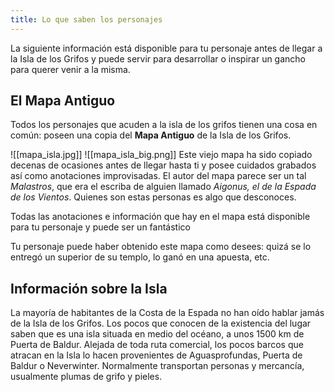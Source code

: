 ```yaml
---
title: Lo que saben los personajes
---
```


La siguiente información está disponible para tu personaje antes de llegar a la Isla de los Grifos y puede servir para desarrollar o inspirar un gancho para querer venir a la misma.

## El Mapa Antiguo
Todos los personajes que acuden a la isla de los grifos tienen una cosa en común: poseen una copia del __Mapa Antiguo__ de la Isla de los Grifos.  

![[mapa_isla.jpg]]
![[mapa_isla_big.png]]
Este viejo mapa ha sido copiado decenas de ocasiones antes de llegar hasta ti y posee cuidados grabados así como anotaciones improvisadas. El autor del mapa parece ser un tal _Malastros_, que era el escriba de alguien llamado _Aigonus, el de la Espada de los Vientos_. Quienes son estas personas es algo que desconoces. 

Todas las anotaciones e información que hay en el mapa está disponible para tu personaje y puede ser un fantástico

Tu personaje puede haber obtenido este mapa como desees: quizá se lo entregó un superior de su templo, lo ganó en una apuesta, etc.

## Información sobre la Isla
La mayoría de habitantes de la Costa de la Espada no han oído hablar jamás de la Isla de los Grifos. Los pocos que conocen de la existencia del lugar saben que es una isla situada en medio del océano, a unos 1500 km de Puerta de Baldur. Alejada de toda ruta comercial, los pocos barcos que atracan en la Isla lo hacen provenientes de Aguasprofundas, Puerta de Baldur o Neverwinter. Normalmente transportan personas y mercancía, usualmente plumas de grifo y pieles. 